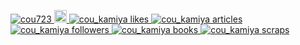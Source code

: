 <p align="left">
  <a href="https://github.com/cou723/cou723/">
    <img src="https://komarev.com/ghpvc/?username=cou723" alt="cou723" />
  </a>
  <a href="http://qiita.com/cou_C">
    <img height="20" src="https://qiita-badge.apiapi.app/s/cou_C/posts.svg" />
  </a>
    <!-- Like のバッジ -->
  <a href="https://zenn.dev/cou_kamiya">
    <img src="https://zenn.badge.nikaera.com/s/cou_kamiya/likes?style=plastic" alt="cou_kamiya likes" />
  </a>

  <!-- Articles のバッジ -->
  <a href="https://zenn.dev/cou_kamiya/articles">
    <img src="https://zenn.badge.nikaera.com/s/cou_kamiya/articles?style=plastic" alt="cou_kamiya articles" />
  </a>

  <!-- Followers のバッジ -->
  <a href="https://zenn.dev/cou_kamiya/followers">
    <img src="https://zenn.badge.nikaera.com/s/cou_kamiya/followers?style=plastic" alt="cou_kamiya followers" />
  </a>

  <!-- Books のバッジ -->
  <a href="https://zenn.dev/cou_kamiya/books">
    <img src="https://zenn.badge.nikaera.com/s/cou_kamiya/books?style=plastic" alt="cou_kamiya books" />
  </a>

  <!-- Scraps のバッジ -->
  <a href="https://zenn.dev/cou_kamiya/scraps">
    <img src="https://zenn.badge.nikaera.com/s/cou_kamiya/scraps?style=plastic" alt="cou_kamiya scraps" />
  </a>
</p>
